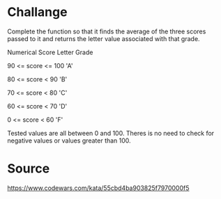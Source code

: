 # Challange 
Complete the function so that it finds the average of the three scores passed to it and returns the letter value associated with that grade. <br>

Numerical Score	Letter Grade<br>

90 <= score <= 100	'A'<br>

80 <= score < 90	'B'<br>

70 <= score < 80	'C'<br>

60 <= score < 70	'D'<br>

0 <= score < 60	'F'<br>

Tested values are all between 0 and 100. Theres is no need to check for negative values or values greater than 100.

# Source
https://www.codewars.com/kata/55cbd4ba903825f7970000f5